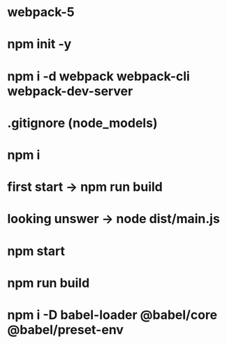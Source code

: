 # webpack-5

# npm init -y

# npm i -d webpack webpack-cli webpack-dev-server

# .gitignore (node_models)
# npm i
# first start -> npm run build
# looking unswer -> node dist/main.js
# npm start
# npm run build
# npm i -D babel-loader @babel/core @babel/preset-env
#
#
#
#
#
#
#
